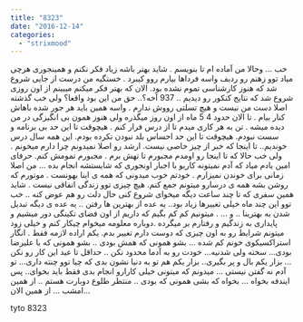 ```yaml
---
title: "8323"
date: "2016-12-14"
categories: 
  - "strixmood"
---
```


خب ... وحالا من آماده ام تا بنویسم . شاید بهتر باشه زیاد فکر نکنم و همینجوری هرچی میاد توو زهنم رو ردیف واسه فرداها بیارم روو کیبرد . خستگیه من درست از جایی شروع شد که هنوز کارشناسی تموم نشده بود. الان که بهتر فکر میکنم میبینم از اون روزی شروع شد که نتایج کنکور رو دیدیم .. 937 آخه؟.. حق من این بود واقعا؟ ولی خب گذشته اصلا دست من نیست و هیچ تسلتی رووش ندارم . واسه همین باید هر جور شده باهاش کنار بیام . تا الان حدود 4 5 ماه از اون روز میگذره ولی هنوز همون بی انگیزگی در من دیده میشه . تن به هر کاری میدم تا از درس فرار کنم . هیچوقت تا این حد بی برنامه و سست نبودم. هیچوقت تا این حد احساس بلد نبودن نکرده بودم. این همه سال درس خوندیم.. تا اینجا که خبر از چیز خاصی نیست. ارشد رو اصلا نمیدونم چرا دارم میخونم . ولی خب حالا که تا اینجا رو اومدم مجبورم تا تهش برم . مجبورم تمومش کنم. حرفای امین یادم میاد که آدم نمیتونه کاریو با اجبار اونجوری که شایستشه انجام بده ... من اصلا زمانی برای خوندن نمیزارم . خودتم خوب میدونی که همه ی اینا بهونست . موتورم که روشن بشه همه ی درسارو میتونم جمع کنم. هیچ چیزی توو زندگی اتفاقی نیست . شاید همین سفری که تا چند ساعت دیگه میخوای شروع کنی حال دلت رو هم عوض کنه .. خب توو این چند ماه خیلی تغییرها زیاد بود.. یه عده از بهترین ها رفتن .. یه عده ی دیگه تبدیل شدن به بهترینا .. و ... . میتونیم کم کم بگیم که داریم از اون فضای تکینگی دور میشیم و پایداری به زندگیم و رفتارم بر میگرده .دوباره معلومه میخوام چیکار کنم و خیلی زود میتونم شرایط رو به اون چیزی که دوست دارم تغییر بدم. یکم اراده لازمه فقط . انگار استراکسیکوی خونم کم شده ... بشو همونی که همش بودی .. بشو همونی که با علیرضا بودی... سخته ولی شدنیه... خودت رو به آدما محدود نکن .. حداقل تا عید این کار رو نکن ... بزار یکم بال و پر بگیری.. بزار یکم هم تو به دنیا نشون بدی که چیا توو چنته داری... تو آدم نه گفتن نیستی ... میدونم که میتونی خیلی کارارو انجام بدی فقط باید بخوای.. پس ایندفه بخواه ... بخواه که بشی همونی که بودی .. منتظر طلوع دوبارت هستم .. از همین امشب ... از همین الان...

tyto 8323
